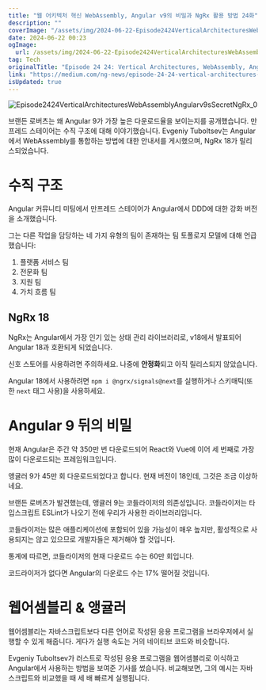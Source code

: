 ```yaml
---
title: "웹 어키텍처 혁신 WebAssembly, Angular v9의 비밀과 NgRx 활용 방법 24화"
description: ""
coverImage: "/assets/img/2024-06-22-Episode2424VerticalArchitecturesWebAssemblyAngularv9sSecretNgRx_0.png"
date: 2024-06-22 00:23
ogImage: 
  url: /assets/img/2024-06-22-Episode2424VerticalArchitecturesWebAssemblyAngularv9sSecretNgRx_0.png
tag: Tech
originalTitle: "Episode 24 24: Vertical Architectures, WebAssembly, Angular v9’s Secret, NgRx"
link: "https://medium.com/ng-news/episode-24-24-vertical-architectures-webassembly-angular-v9s-secret-ngrx-a96636b275b9"
isUpdated: true
---
```






![Episode2424VerticalArchitecturesWebAssemblyAngularv9sSecretNgRx_0](/assets/img/2024-06-22-Episode2424VerticalArchitecturesWebAssemblyAngularv9sSecretNgRx_0.png)

브랜든 로버츠는 왜 Angular 9가 가장 높은 다운로드율을 보이는지를 공개했습니다. 만프레드 스테이어는 수직 구조에 대해 이야기했습니다. Evgeniy Tuboltsev는 Angular에서 WebAssembly를 통합하는 방법에 대한 안내서를 게시했으며, NgRx 18가 릴리스되었습니다.

# 수직 구조

Angular 커뮤니티 미팅에서 만프레드 스테이어가 Angular에서 DDD에 대한 강화 버전을 소개했습니다.

<div class="content-ad"></div>

그는 다른 작업을 담당하는 네 가지 유형의 팀이 존재하는 팀 토폴로지 모델에 대해 언급했습니다:

1. 플랫폼 서비스 팀
2. 전문화 팀
3. 지원 팀
4. 가치 흐름 팀

## NgRx 18

NgRx는 Angular에서 가장 인기 있는 상태 관리 라이브러리로, v18에서 발표되어 Angular 18과 호환되게 되었습니다.

<div class="content-ad"></div>

신호 스토어를 사용하려면 주의하세요. 나중에 **안정화**되고 아직 릴리스되지 않았습니다.

Angular 18에서 사용하려면 `npm i @ngrx/signals@next`를 실행하거나 스키매틱(또한 `next` 태그 사용)을 사용하세요.

# Angular 9 뒤의 비밀

현재 Angular은 주간 약 350만 번 다운로드되어 React와 Vue에 이어 세 번째로 가장 많이 다운로드되는 프레임워크입니다.

<div class="content-ad"></div>

앵귤러 9가 45만 회 다운로드되었다고 합니다. 현재 버전이 18인데, 그것은 조금 이상하네요.

브랜든 로버츠가 발견했는데, 앵귤러 9는 코들라이저의 의존성입니다. 코들라이저는 타입스크립트 ESLint가 나오기 전에 우리가 사용한 라이브러리입니다.

코들라이저는 많은 애플리케이션에 포함되어 있을 가능성이 매우 높지만, 활성적으로 사용되지는 않고 있으므로 개발자들은 제거해야 할 것입니다.

통계에 따르면, 코들라이저의 현재 다운로드 수는 60만 회입니다.

<div class="content-ad"></div>

코드라이저가 없다면 Angular의 다운로드 수는 17% 떨어질 것입니다.

# 웹어셈블리 & 앵귤러

웹어셈블리는 자바스크립트보다 다른 언어로 작성된 응용 프로그램을 브라우저에서 실행할 수 있게 해줍니다. 게다가 실행 속도는 거의 네이티브 코드와 비슷합니다.

Evgeniy Tuboltsev가 러스트로 작성된 응용 프로그램을 웹어셈블리로 이식하고 Angular에서 사용하는 방법을 보여준 기사를 썼습니다. 비교해보면, 그의 예시는 자바스크립트와 비교했을 때 세 배 빠르게 실행됩니다.